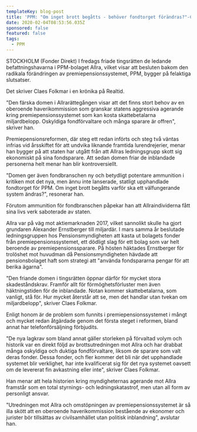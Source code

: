 ```yaml
---
templateKey: blog-post
title: 'PPM: "Om inget brott begåtts - behöver fondtorget förändras?"-Claes Folkmar'
date: 2020-02-04T08:53:56.035Z
sponsored: false
featured: false
tags:
  - PPM
---
```

STOCKHOLM (Fonder Direkt) I fredags friade tingsrätten de ledande befattningshavarna i PPM-bolaget Allra, vilket visar att besluten bakom den radikala förändringen av premiepensionssystemet, PPM, bygger på felaktiga slutsatser.

Det skriver Claes Folkmar i en krönika på Realtid.

"Den färska domen i Allrarättegången visar att det finns stort behov av en oberoende haverikommission som granskar statens aggressiva agerande kring premiepensionssystemet som kan kosta skattebetalarna miljardbelopp. Oskyldiga fondförvaltare och många sparare är offren", skriver han.

Premiepensionsreformen, där steg ett redan införts och steg två väntas infrias vid årsskiftet för att undvika liknande framtida lurendrejerier, menar han bygger på att staten har utgått från att Allras ledningsgrupp skott sig ekonomiskt på sina fondsparare. Att sedan domen friar de inblandade personerna helt menar han blir kontroversiellt.

"Domen ger även fondbranschen ny och betydligt potentare ammunition i kritiken mot det nya, men ännu inte lanserade, statligt upphandlade fondtorget för PPM. Om inget brott begåtts varför ska ett välfungerande system ändras?", resonerar han.

Förutom ammunition för fondbranschen påpekar han att Allraindividerna fått sina livs verk saboterade av staten.

Allra var på väg mot aktiemarknaden 2017, vilket sannolikt skulle ha gjort grundaren Alexander Ernstberger till miljardär. I mars samma år beslutade ledningsgruppen hos Pensionsmyndigheten att kasta ut bolagets fonder från premiepensionssystemet, ett dödligt slag för ett bolag som var helt beroende av premiepensionssparare. På hösten häktades Ernstberger för trolöshet mot huvudman då Pensionsmyndigheten hävdade att pensionsbolaget haft som strategi att "använda fondspararna pengar för att berika ägarna".

"Den friande domen i tingsrätten öppnar därför för mycket stora skadeståndskrav. Framför allt för förmöghetsförluster men även häktningstiden för de inblandade. Notan kommer skattebetalarna, som vanligt, stå för. Hur mycket återstår att se, men det handlar utan tvekan om miljardbelopp", skriver Claes Folkmar.

Enligt honom är de problem som funnits i premiepensionssystemet i mångt och mycket redan åtgärdade genom det första steget i reformen, bland annat har telefonförsäljning förbjudits.

"De nya lagkrav som bland annat gäller storleken på förvaltad volym och historik var en direkt följd av brottsutredningen mot Allra och har drabbat många oskyldiga och duktiga fondförvaltare, liksom de sparare som valt deras fonder. Dessa fonder, och fler kommer det bli när det upphandlade systemet blir verklighet, har inte kvalificerat sig för det nya systemet oavsett om de levererat fin avkastning eller inte", skriver Claes Folkmar.

Han menar att hela historien kring myndigheternas agerande mot Allra framstår som en total styrnings- och ledningskatastrof, men utan all form av personligt ansvar.

"Utredningen mot Allra och omstöpningen av premiepensionssystemet är så illa skött att en oberoende haverikommission bestående av ekonomer och jurister bör tillsättas av civilsamhället utan politisk inblandning", avslutar han.
